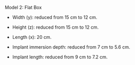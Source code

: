 Model 2: Flat Box
 
-	Width (y): reduced from 15 cm to 12 cm.
-	Height (z): reduced from 15 cm to 12 cm.
-	Length (x):   20 cm.
  
-	Implant immersion depth: reduced from 7 cm to 5.6 cm.
-	Implant length: reduced from 9 cm to 7.2 cm.


